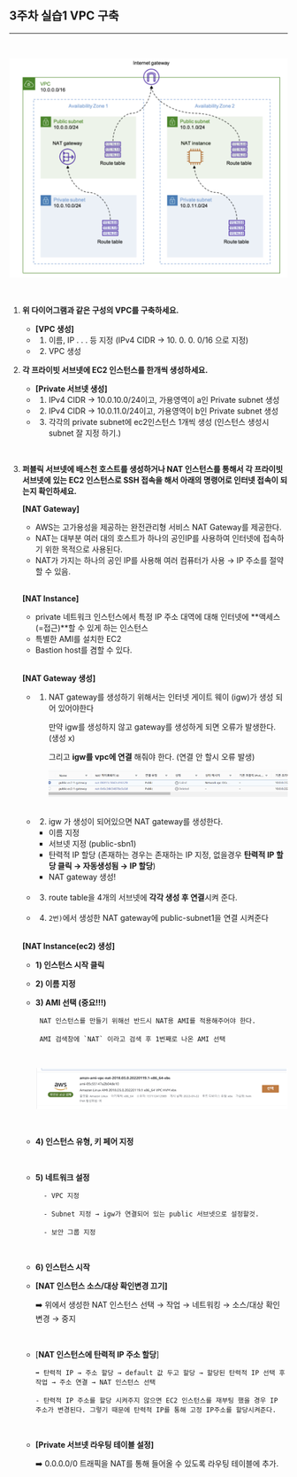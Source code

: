 ## **3주차 실습1 VPC 구축**
  ---

<br>

![](2023-03-16-23-06-56.png)

<br>

1. **위 다이어그램과 같은 구성의 VPC를 구축하세요.**
    - **[VPC 생성]**
    - 1) 이름, IP . . . 등 지정 (IPv4 CIDR → 10. 0. 0. 0/16 으로 지정)
    - 2) VPC 생성
    
2. **각 프라이빗 서브넷에 EC2 인스턴스를 한개씩 생성하세요.**
    - **[Private 서브넷 생성]**
    - 1) IPv4 CIDR → 10.0.10.0/24이고,  가용영역이 a인 Private subnet 생성
    - 2) IPv4 CIDR → 10.0.11.0/24이고,  가용영역이 b인 Private subnet 생성
    - 3) 각각의 private subnet에 ec2인스턴스 1개씩 생성 (인스턴스 생성시 subnet 잘 지정 하기.)

<br>
    
3. **퍼블릭 서브넷에 배스천 호스트를 생성하거나 NAT 인스턴스를 통해서 각 프라이빗 서브넷에 있는 EC2 인스턴스로 SSH 접속을 해서 아래의 명령어로 인터넷 접속이 되는지 확인하세요.**
    
    
    **[NAT Gateway]**
    
    - AWS는 고가용성을 제공하는 완전관리형 서비스 NAT Gateway를 제공한다.
    - NAT는 대부분 여러 대의 호스트가 하나의 공인IP를 사용하여 인터넷에 접속하기 위한 목적으로 사용된다.
    - NAT가 가지는 하나의 공인 IP를 사용해 여러 컴퓨터가 사용 → IP 주소를 절약할 수 있음.
    
    <br>

    **[NAT Instance]**
    
    - private 네트워크 인스턴스에서 특정 IP 주소 대역에 대해 인터넷에 **액세스(=접근)**할 수 있게 하는 인스턴스
    - 특별한 AMI를 설치한 EC2
    - Bastion host를 겸할 수 있다.

    <br>
    
    **[NAT Gateway 생성]**
    
    - 1) NAT gateway를 생성하기 위해서는 인터넷 게이트 웨이 (igw)가 생성 되어 있어야한다
        
            만약 igw를 생성하지 않고 gateway를 생성하게 되면 오류가 발생한다. (생성 x)
        
            그리고 **igw를 vpc에 연결** 해줘야 한다. (연결 안 할시 오류 발생)
        

            ![](2023-03-16-23-08-58.png)

        <br>
    
    - 2) igw 가 생성이 되어있으면 NAT gateway를 생성한다.
        - 이름 지정
        - 서브넷 지정 (public-sbn1)
        - 탄력적 IP 할당 (존재하는 경우는 존재하는 IP 지정, 없을경우 **탄력적 IP 할당 클릭 → 자동생성됨 → IP 할당**)
        - NAT gateway 생성!
        
        <br>

    - 3) route table을 4개의 서브넷에 **각각 생성 후 연결**시켜 준다.

    <br>
    
    - 4) `2번)`에서 생성한 NAT gateway에 public-subnet1을 연결 시켜준다
        
        <br>
    
     **[NAT Instance(ec2) 생성]**
    
    - **1) 인스턴스 시작 클릭**
    
    - **2) 이름 지정**
    
    - **3) AMI 선택 (중요!!!)**
        
           NAT 인스턴스를 만들기 위해선 반드시 NAT용 AMI를 적용해주어야 한다.
        
           AMI 검색창에 `NAT` 이라고 검색 후 1번째로 나온 AMI 선택
           
           
        <br>

        ![](2023-03-17-23-52-26.png)
        
        <br>

    
    - **4) 인스턴스 유형, 키 페어 지정**
    
    <br>
    
    - **5) 네트워크 설정**
        
            - VPC 지정
        
            - Subnet 지정 → igw가 연결되어 있는 public 서브넷으로 설정할것.
        
            - 보안 그룹 지정
        
            
        <br>


    - **6) 인스턴스 시작**
    
    - **[NAT 인스턴스 소스/대상 확인변경 끄기]**
        
        ➡️ 위에서 생성한 NAT 인스턴스 선택 → 작업 → 네트워킹 → 소스/대상 확인 변경 → 중지 <br>
        

        <br>

    - [**NAT 인스턴스에 탄력적 IP 주소 할당**]
    
          ➡️ 탄력적 IP → 주소 할당 → default 값 두고 할당 → 할당된 탄력적 IP 선택 후 작업 → 주소 연결 → NAT 인스턴스 선택
    
          - 탄력적 IP 주소를 할당 시켜주지 않으면 EC2 인스턴스를 재부팅 했을 경우 IP 주소가 변경된다. 그렇기 때문에 탄력적 IP를 통해 고정 IP주소를 할당시켜준다.
   
        
    <br>


    - **[Private 서브넷 라우팅 테이블 설정]**
    
        ➡️ 0.0.0.0/0 트래픽을 NAT를 통해 들어올 수 있도록 라우팅 테이블에 추가.
